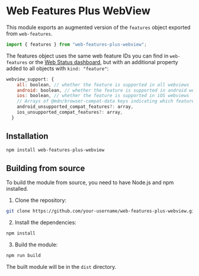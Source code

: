 # Web Features Plus WebView

This module exports an augmented version of the `features` object exported from `web-features`.

```javascript
import { features } from "web-features-plus-webview";
```

The features object uses the same web feature IDs you can find in `web-features` or the [Web Status dashboard](https://webstatus.dev), but with an additional property added to all objects with `kind: "feature"`:

```javascript
webview_support: {
    all: boolean, // whether the feature is supported in all webviews
    android: boolean, // whether the feature is supported in android webviews
    ios: boolean, // whether the feature is supported in iOS webviews
    // Arrays of @mdn/browser-compat-data keys indicating which features are unsupported by the corresponding webview
    android_unsupported_compat_features?: array,
    ios_unsupported_compat_features?: array,
  }
```

## Installation

```bash
npm install web-features-plus-webview
```

## Building from source

To build the module from source, you need to have Node.js and npm installed.

1. Clone the repository:

```bash
git clone https://github.com/your-username/web-features-plus-webview.git
```

2. Install the dependencies:

```bash
npm install
```

3. Build the module:

```bash
npm run build
```

The built module will be in the `dist` directory.
